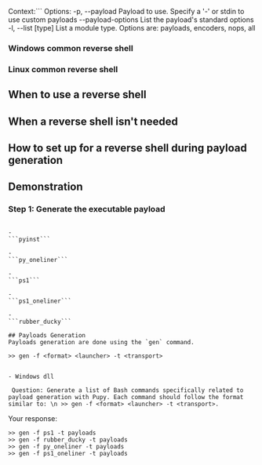 Context:```
Options:
    -p, --payload       <payload>    Payload to use. Specify a '-' or stdin to use custom payloads
        --payload-options            List the payload's standard options
    -l, --list          [type]       List a module type. Options are: payloads, encoders, nops, all
### Windows common reverse shell
### Linux common reverse shell
## When to use a reverse shell
## When a reverse shell isn't needed
## How to set up for a reverse shell during payload generation
## Demonstration
### Step 1: Generate the executable payload
```

-
```pyinst```

-
```py_oneliner```

-
```ps1```

-
```ps1_oneliner```

-
```rubber_ducky```

## Payloads Generation
Payloads generation are done using the `gen` command.

>> gen -f <format> <launcher> -t <transport>


- Windows dll

```
```
 Question: Generate a list of Bash commands specifically related to payload generation with Pupy. Each command should follow the format similar to: \n >> gen -f <format> <launcher> -t <transport>. 
 ```
 Your response: 
 ```
>> gen -f ps1 -t payloads
>> gen -f rubber_ducky -t payloads
>> gen -f py_oneliner -t payloads
>> gen -f ps1_oneliner -t payloads
```